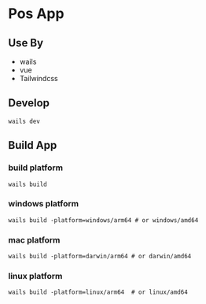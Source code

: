 # Pos App


## Use By
- wails
- vue 
- Tailwindcss


## Develop
```
wails dev
```

## Build App

### build platform
```
wails build
```

### windows platform
```
wails build -platform=windows/arm64 # or windows/amd64
```

### mac platform
```
wails build -platform=darwin/arm64 # or darwin/amd64
```

### linux platform
```
wails build -platform=linux/arm64  # or linux/amd64
```